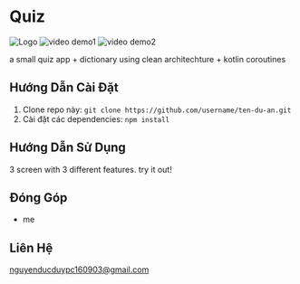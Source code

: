 # Quiz

![Logo](https://actvneduvn-my.sharepoint.com/:i:/g/personal/ct060311_actvn_edu_vn/EeXm-uVwi2NAnc5vjQQ59WABZYAY5Lddxst6q2dgk9yMbg?e=5xHq4I)
![video demo1](https://actvneduvn-my.sharepoint.com/:v:/g/personal/ct060311_actvn_edu_vn/Efal0wttu0lMom23b111HEsBcNGvSBh4yuTQJlyaNDN1jA?nav=eyJyZWZlcnJhbEluZm8iOnsicmVmZXJyYWxBcHAiOiJPbmVEcml2ZUZvckJ1c2luZXNzIiwicmVmZXJyYWxBcHBQbGF0Zm9ybSI6IldlYiIsInJlZmVycmFsTW9kZSI6InZpZXciLCJyZWZlcnJhbFZpZXciOiJNeUZpbGVzTGlua0NvcHkifX0&e=92tRYC)
![video demo2](https://actvneduvn-my.sharepoint.com/:v:/g/personal/ct060311_actvn_edu_vn/EVwBQsq01-JErGWAA6RheYMBhMyclXRZXR3jP1uoWo9vSA?nav=eyJyZWZlcnJhbEluZm8iOnsicmVmZXJyYWxBcHAiOiJPbmVEcml2ZUZvckJ1c2luZXNzIiwicmVmZXJyYWxBcHBQbGF0Zm9ybSI6IldlYiIsInJlZmVycmFsTW9kZSI6InZpZXciLCJyZWZlcnJhbFZpZXciOiJNeUZpbGVzTGlua0NvcHkifX0&e=MrVMQW)

a small quiz app + dictionary using clean architechture + kotlin coroutines

## Hướng Dẫn Cài Đặt

1. Clone repo này: `git clone https://github.com/username/ten-du-an.git`
2. Cài đặt các dependencies: `npm install`

## Hướng Dẫn Sử Dụng

3 screen with 3 different features. try it out!

## Đóng Góp
- me

## Liên Hệ
nguyenducduypc160903@gmail.com

